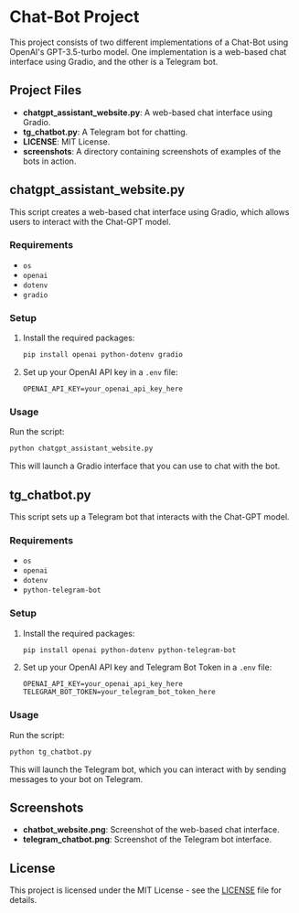 
# Chat-Bot Project

This project consists of two different implementations of a Chat-Bot using OpenAI's GPT-3.5-turbo model. One implementation is a web-based chat interface using Gradio, and the other is a Telegram bot.

## Project Files

- **chatgpt_assistant_website.py**: A web-based chat interface using Gradio.
- **tg_chatbot.py**: A Telegram bot for chatting.
- **LICENSE**: MIT License.
- **screenshots**: A directory containing screenshots of examples of the bots in action.

## chatgpt_assistant_website.py

This script creates a web-based chat interface using Gradio, which allows users to interact with the Chat-GPT model.

### Requirements

- `os`
- `openai`
- `dotenv`
- `gradio`

### Setup

1. Install the required packages:
    ```bash
    pip install openai python-dotenv gradio
    ```
2. Set up your OpenAI API key in a `.env` file:
    ```plaintext
    OPENAI_API_KEY=your_openai_api_key_here
    ```

### Usage

Run the script:
```bash
python chatgpt_assistant_website.py
```

This will launch a Gradio interface that you can use to chat with the bot.

## tg_chatbot.py

This script sets up a Telegram bot that interacts with the Chat-GPT model.

### Requirements

- `os`
- `openai`
- `dotenv`
- `python-telegram-bot`

### Setup

1. Install the required packages:
    ```bash
    pip install openai python-dotenv python-telegram-bot
    ```
2. Set up your OpenAI API key and Telegram Bot Token in a `.env` file:
    ```plaintext
    OPENAI_API_KEY=your_openai_api_key_here
    TELEGRAM_BOT_TOKEN=your_telegram_bot_token_here
    ```

### Usage

Run the script:
```bash
python tg_chatbot.py
```

This will launch the Telegram bot, which you can interact with by sending messages to your bot on Telegram.

## Screenshots

- **chatbot_website.png**: Screenshot of the web-based chat interface.
- **telegram_chatbot.png**: Screenshot of the Telegram bot interface.

## License

This project is licensed under the MIT License - see the [LICENSE](LICENSE) file for details.
